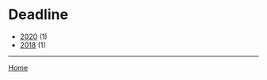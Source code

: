 # Deadline

  * [2020](./deadline-2020.md/) (1)
  * [2018](./deadline-2018.md/) (1)
----

[Home](../)
